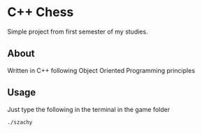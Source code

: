 # C++ Chess

Simple project from first semester of my studies.

## About
Written in C++ following Object Oriented Programming principles

## Usage
Just type the following in the terminal in the game folder

```bash
./szachy
```

